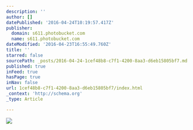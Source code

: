 ```yaml
---
description: ''
author: []
datePublished: '2016-04-24T10:19:57.417Z'
publisher:
  domain: s611.photobucket.com
  name: s611.photobucket.com
dateModified: '2016-04-23T16:55:49.760Z'
title: ''
starred: false
sourcePath: _posts/2016-04-24-1cef48b8-c7f1-4200-8aa3-d6eb15805bf7.md
published: true
inFeed: true
hasPage: true
inNav: false
url: 1cef48b8-c7f1-4200-8aa3-d6eb15805bf7/index.html
_context: 'http://schema.org'
_type: Article

---
```

![](http://i611.photobucket.com/albums/tt191/Leda_Grace_Rasmussen/2016-04-21%2020.24.44_zpsrobzwons.jpg?1461429577971&1461429588773&1461429602723&1461429624431)